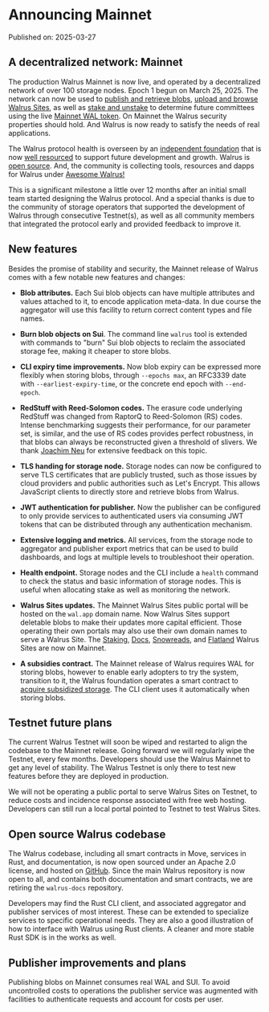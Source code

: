 # Announcing Mainnet

Published on: 2025-03-27

## A decentralized network: Mainnet

The production Walrus Mainnet is now live, and operated by
a decentralized network of over 100 storage nodes. Epoch 1 begun on March 25, 2025. The
network can now be used to
[publish and retrieve blobs](../usage/interacting.md),
[upload and browse Walrus Sites](https://wal.app), as
well as [stake and unstake]() to determine future committees using the live
[Mainnet WAL token](https://www.walrus.xyz/wal-token).
On Mainnet the Walrus security properties
should hold. And Walrus is now ready to satisfy the needs of real applications.

The Walrus protocol health is overseen by an
[independent foundation](https://www.walrus.xyz/) that is now
[well resourced](https://www.walrus.xyz/blog/walrus-foundation-fundraising) to support future
development and growth. Walrus is [open source](https://github.com/MystenLabs/walrus).
And, the community is collecting tools, resources and dapps for Walrus under
[Awesome Walrus!](https://github.com/MystenLabs/awesome-walrus)

This is a significant milestone a little over 12 months after an initial small team started
designing the Walrus protocol. And a special thanks is due to the community of storage operators
that supported the development of Walrus through consecutive Testnet(s), as well as all
community members that integrated the protocol early and provided feedback to improve it.

## New features

Besides the promise of stability and security, the Mainnet release of Walrus comes with a few
notable new features and changes:

- **Blob attributes.** Each Sui blob objects can have multiple attributes and values attached to it,
  to encode application meta-data. In due course the aggregator will use this facility to return
  correct content types and file names.

- **Burn blob objects on Sui**. The command line `walrus` tool is extended with commands to
  "burn" Sui blob objects to reclaim the associated storage fee, making it cheaper to store blobs.

- **CLI expiry time improvements.** Now blob expiry can be expressed more flexibly when storing
  blobs, through `--epochs max`, an RFC3339 date with `--earliest-expiry-time`, or the concrete end
  epoch with `--end-epoch`.

- **RedStuff with Reed-Solomon codes.** The erasure code underlying
  RedStuff was changed from RaptorQ to Reed-Solomon (RS) codes. Intense benchmarking suggests their
  performance, for our parameter set, is similar, and the use of RS codes provides perfect
  robustness, in that blobs can always be reconstructed given a threshold of slivers. We
  thank [Joachim Neu](https://www.jneu.net/) for extensive feedback on this topic.

- **TLS handing for storage node.** Storage nodes can now be configured to serve TLS certificates
  that are publicly trusted, such as those issues by cloud providers and public authorities such as
  Let's Encrypt. This allows JavaScript clients to directly store and retrieve blobs from Walrus.

- **JWT authentication for publisher.** Now the publisher can be configured to only provide
  services to authenticated users via consuming JWT tokens that can be distributed through any
  authentication mechanism.

- **Extensive logging and metrics.** All services, from the storage node to aggregator and publisher
  export metrics that can be used to build dashboards, and logs at multiple levels to troubleshoot
  their operation.

- **Health endpoint.** Storage nodes and the CLI include a `health` command to check the status and
  basic information of storage nodes. This is useful when allocating stake as well as monitoring
  the network.

- **Walrus Sites updates.** The Mainnet Walrus Sites public portal will be hosted on the
  `wal.app` domain name. Now Walrus Sites support deletable blobs to make their updates more
  capital efficient. Those operating their own portals may also use their own domain names to serve
  a Walrus Site. The [Staking](), [Docs](), [Snowreads](), and [Flatland]() Walrus Sites are now on
  Mainnet.

- **A subsidies contract.** The Mainnet release of Walrus requires WAL for storing blobs, however
  to enable early adopters to try the system, transition to it, the Walrus foundation operates a
  smart contract to
  [acquire subsidized storage](https://github.com/MystenLabs/walrus/tree/main/contracts/subsidies).
  The CLI client uses it automatically when storing blobs.

## Testnet future plans

The current Walrus Testnet will soon be wiped and restarted to align the codebase to the Mainnet
release. Going forward we will regularly wipe the Testnet, every few months. Developers should use
the Walrus Mainnet to get any level of stability. The Walrus Testnet is only there to test new
features before they are deployed in production.

We will not be operating a public portal to serve Walrus Sites on Testnet, to reduce costs and
incidence response associated with free web hosting. Developers can still run a local portal
pointed to Testnet to test Walrus Sites.

## Open source Walrus codebase

The Walrus codebase, including all smart contracts in Move, services in Rust, and documentation, is
now open sourced under an Apache 2.0 license, and hosted on
[GitHub](https://github.com/MystenLabs/walrus). Since the main Walrus repository is now open to all,
and contains both documentation and smart contracts, we are retiring the `walrus-docs` repository.

Developers may find the Rust CLI client, and associated aggregator and publisher services of most
interest. These can be extended to specialize services to specific operational needs. They are
also a good illustration of how to interface with Walrus using Rust clients. A cleaner and more
stable Rust SDK is in the works as well.

## Publisher improvements and plans

Publishing blobs on Mainnet consumes real WAL and SUI. To avoid uncontrolled costs to operations the
publisher service was augmented with facilities to authenticate requests and account for costs per
user.
